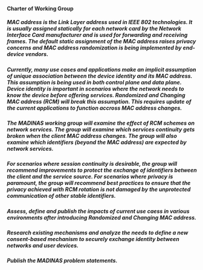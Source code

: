 #### Charter of Working Group
##### MAC address is the Link Layer address used in IEEE 802 technologies. It is usually assigned statically for each network card by the Network Interface Card manufacturer and is used for forwarding and receiving frames.  The default static assignment of the MAC address raises privacy concerns and MAC address randomization is being implemented by end-device vendors. 

##### Currently, many use cases and applications make an implicit assumption of unique association between the device identity and its MAC address. This assumption is being used in both control plane and data plane. Device identity is important in scenarios where the network needs to know the device before offering services. Randomized and Changing MAC address (RCM) will break this assumption. This requires update of the current applications to function accross MAC address changes.  

##### The MADINAS working group will examine the effect of RCM schemes on network services. The group will examine which services continuity gets broken when the client MAC address changes. The group will also examine which identifiers (beyond the MAC address) are expected by network services.

##### For scenarios where session continuity is desirable, the group will recommend improvements to protect the exchange of identifiers between the client and the service source. For scenarios where privacy is paramount, the group will recommend best practices to ensure that the privacy achieved with RCM rotation is not damaged by the unprotected communication of other stable identifiers.

##### Assess, define and publish the impacts of current use caess in various environments after introducing Randomized and Changing MAC address.

##### Research existing mechanisms and analyze the needs to define a new consent-based mechanism to securely exchange identity between networks and user devices.

##### Publish the MADINAS problem statements.
